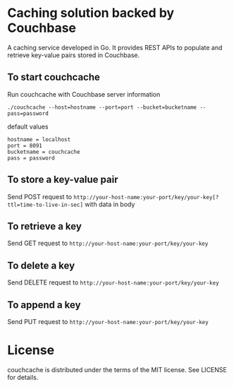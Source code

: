 Caching solution backed by Couchbase
=

A caching service developed in Go. It provides REST APIs to populate and retrieve key-value pairs stored in Couchbase.

To start couchcache
-
Run couchcache with Couchbase server information

`./couchcache --host=hostname --port=port --bucket=bucketname --pass=password`

default values
```
hostname = localhost
port = 8091
bucketname = couchcache
pass = password
```

To store a key-value pair
-
Send POST request to `http://your-host-name:your-port/key/your-key[?ttl=time-to-live-in-sec]` with data in body

To retrieve a key
-
Send GET request to `http://your-host-name:your-port/key/your-key`

To delete a key
-
Send DELETE request to `http://your-host-name:your-port/key/your-key`

To append a key
-
Send PUT request to `http://your-host-name:your-port/key/your-key`

License
=
couchcache is distributed under the terms of the MIT license. See LICENSE for details.